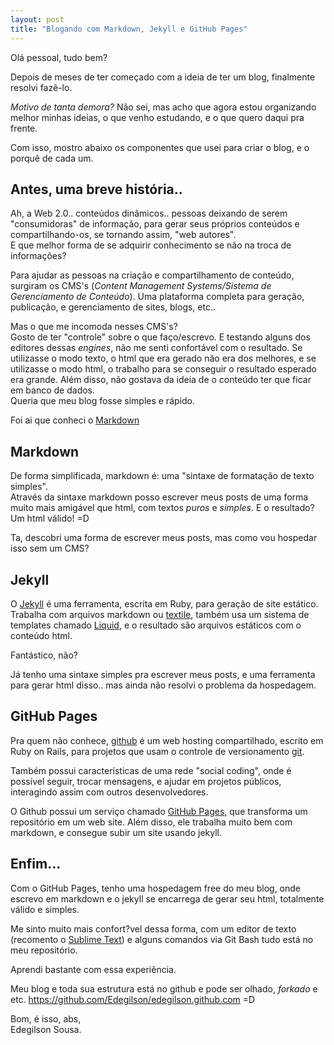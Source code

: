 ```yaml
---
layout: post 
title: "Blogando com Markdown, Jekyll e GitHub Pages"
---
```


Olá pessoal, tudo bem?

Depois de meses de ter começado com a ideia de ter um blog, finalmente resolvi fazê-lo.

*Motivo de tanta demora?* Não sei, mas acho que agora estou organizando melhor minhas ideias, o que venho estudando, e o que quero daqui pra frente.

Com isso, mostro abaixo os componentes que usei para criar o blog, e o porquê de cada um.

Antes, uma breve história..
--------

Ah, a Web 2.0.. conteúdos dinâmicos.. pessoas deixando de serem "consumidoras" de informação, para gerar seus próprios conteúdos e compartilhando-os, se tornando assim, "web autores". <br>
E que melhor forma de se adquirir conhecimento se não na troca de informações?

Para ajudar as pessoas na criação e compartilhamento de conteúdo, surgiram os CMS's (*Content Management Systems/Sistema de Gerenciamento de Conteúdo*). Uma plataforma completa para geração, publicação, e gerenciamento de sites, blogs, etc..

Mas o que me incomoda nesses CMS's? <br>
Gosto de ter "controle" sobre o que faço/escrevo. E testando alguns dos editores dessas *engines*, não me senti confortável com o resultado. Se utilizasse o modo texto, o html que era gerado não era dos melhores, e se utilizasse o modo html, o trabalho para se conseguir o resultado esperado era grande.
Além disso, não gostava da ideia de o conteúdo ter que ficar em banco de dados. <br>
Queria que meu blog fosse simples e rápido.

Foi ai que conheci o <a href="http://daringfireball.net/projects/markdown/" alt="Markdown" target="_blank">Markdown</a>

Markdown
--------
De forma simplificada, markdown é: uma "sintaxe de formatação de texto simples".<br>
Através da sintaxe markdown posso escrever meus posts de uma forma muito mais amigável que html, com textos *puros* e *simples*. E o resultado? Um html válido! =D

Ta, descobri uma forma de escrever meus posts, mas como vou hospedar isso sem um CMS?

Jekyll
------
O <a href="https://github.com/mojombo/jekyll/" alt="Jekyll" target="_blank">Jekyll</a> é uma ferramenta, escrita em Ruby, para geração de site estático. Trabalha com arquivos markdown ou <a href="http://www.textism.com/tools/textile/" alt="textile" target="_blank">textile</a>, também usa um sistema de templates chamado <a href="http://liquidmarkup.org/" alt="Liquid" target="_blank">Liquid</a>, e o resultado são arquivos estáticos com o conteúdo html.

Fantástico, não?

Já tenho uma sintaxe simples pra escrever meus posts, e uma ferramenta para gerar html disso.. mas ainda não resolvi o problema da hospedagem.

GitHub Pages
------------
Pra quem não conhece, <a href="https://github.com" alt="github" target="_blank">github</a> é um web hosting compartilhado, escrito em Ruby on Rails, para projetos que usam o controle de versionamento <a href="http://pt.wikipedia.org/wiki/Git" alt="git" target="_blank">git</a>.

Também possui características de uma rede "social coding", onde é possível seguir, trocar mensagens, e ajudar em projetos públicos, interagindo assim com outros desenvolvedores.

O Github possui um serviço chamado <a href="http://pages.github.com/" alt="github pages" target="_blank">GitHub Pages</a>, que transforma um repositório em um web site. Além disso, ele trabalha muito bem com markdown, e consegue subir um site usando jekyll.

Enfim...
--------
Com o GitHub Pages, tenho uma hospedagem free do meu blog, onde escrevo em markdown e o jekyll se encarrega de gerar seu html, totalmente válido e simples.

Me sinto muito mais confort?vel dessa forma, com um editor de texto (recomento o <a href="http://www.sublimetext.com/" alt="Sublime Text" target="_blank">Sublime Text</a>) e alguns comandos via Git Bash tudo está no meu repositório.

Aprendi bastante com essa experiência.

Meu blog e toda sua estrutura está no github e pode ser olhado, *forkado* e etc. <a href="https://github.com/Edegilson/edegilson.github.com" alt="github" target="_blank">https://github.com/Edegilson/edegilson.github.com</a> =D

Bom, é isso, abs, <br>
Edegilson Sousa.